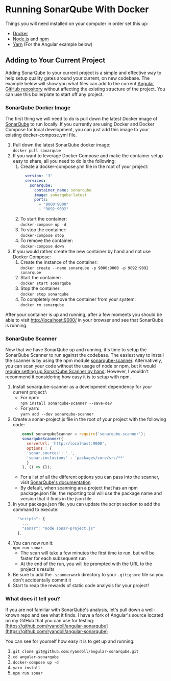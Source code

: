 
# Running SonarQube With Docker
Things you will need installed on your computer in order set this up:
- [Docker](https://www.docker.com/)
- [Node.js](https://nodejs.org/en/) and [npm](https://www.npmjs.com/get-npm)
- [Yarn](https://yarnpkg.com/en/) (For the Angular example below)

## Adding to Your Current Project
Adding SonarQube to your current project is a simple and effective way to help setup quality gates around your current, on new codebase. The example below will show you what files can add to the current [Angular GitHub repository](https://github.com/angular/angular) without affecting the existing structure of the project. You can use this boilerplate to start off any project.

### SonarQube Docker Image
The first thing we will need to do is pull down the latest Docker image of [SonarQube](https://www.sonarqube.org/) to run locally. If you currently are using Docker and Docker Compose for local development, you can just add this image to your existing docker-compose.yml file.

1. Pull down the latest SonarQube docker image:\
`docker pull sonarqube`
2. If you want to leverage Docker Compose and make the container setup easy to share, all you need to do is the following: 
    1. Create a docker-compose.yml file in the root of your project:
        ```yml
          version: '3'
          services:
            sonarqube:
              container_name: sonarqube
              image: sonarqube:latest
              ports:
                - "9000:9000"
                - "9092:9092"
        ```
    2. To start the container:\
    `docker-compose up -d`
    3. To stop the container:\
    `docker-compose stop`
    4. To remove the container:\
    `docker-compose down`
3. If you would rather create the new container by hand and not use Docker Compose:
    1. Create the instance of the container:\
      `docker create --name sonarqube -p 9000:9000 -p 9092:9092 sonarqube`
    2. Start the container:\
      `docker start sonarqube`
    3. Stop the container:\
      `docker stop sonarqube`
    4. To completely remove the container from your system:\
      `docker rm sonarqube`

After your container is up and running, after a few moments you should be able to visit [http://localhost:9000/](http://localhost:9000/) in your browser and see that SonarQube is running.

### SonarQube Scanner
Now that we have SonarQube up and running, it's time to setup the SonarQube Scanner to run against the codebase. The easiest way to install the scanner is by using the npm module [sonarqube-scanner](https://github.com/bellingard/sonar-scanner-npm). Alternatively, you can scan your code without the usage of node or npm, but it would [require setting up SonarQube Scanner by hand](https://docs.sonarqube.org/display/SCAN/Analyzing+with+SonarQube+Scanner). However, I wouldn't recommend it considering how easy it is to setup with npm.

1. Install sonarqube-scanner as a development dependency for your current project:\
    - For npm:\
        `npm install sonarqube-scanner --save-dev`
    - For yarn:\
        `yarn add --dev sonarqube-scanner`
2. Create a sonar-project.js file in the root of your project with the following code:
    ```javascript
        const sonarqubeScanner = require('sonarqube-scanner');
        sonarqubeScanner({
          serverUrl: 'http://localhost:9000',
          options : {
          'sonar.sources': '.',
          'sonar.inclusions' : 'packages/core/src/**'
          }
        }, () => {});
    ```
    - For a list of all the different options you can pass into the scanner, visit [SonarQube's documentation](https://docs.sonarqube.org/display/SONAR/Analysis+Parameters)
    - By default, when scanning an a project that has an npm package.json file, the reporting tool will use the package name and version that it finds in the json file.
3. In your package.json file, you can update the script section to add the command to execute:
    ```javascript
      "scripts": {
        ...
        "sonar": "node sonar-project.js"
      },
    ```
4. You can now run it:\
    `npm run sonar`
    - The scan will take a few minutes the first time to run, but will be faster for each subsequent run
    - At the end of the run, you will be prompted with the URL to the project's results
5. Be sure to add the `.scannerwork` directory to your `.gitignore` file so you don't accidentally commit it
6. Start to reap the rewards of static code analysis for your project!

### What does it tell you?
If you are not familiar with SonarQube's analysis, let's pull down a well-known repo and see what it finds. I have a fork of Angular's source located on my GitHub that you can use for testing:\
[https://github.com/ryandoll/angular-sonarqube](https://github.com/ryandoll/angular-sonarqube)

You can see for yourself how easy it is to get up and running:

1. `git clone git@github.com:ryandoll/angular-sonarqube.git`
2. `cd angular-sonarqube`
3. `docker-compose up -d`
4. `yarn install`
5. `npm run sonar`








